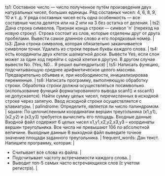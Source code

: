 ts1: Составное число — число полученное путём произведения двух натуральных чисел, больших единицы. Ряд составных чисел: 4, 6, 8, 9, 10 и т. д. У ряда составных чисел есть одна особенность — все составные числа делятся или на 2 или на 3 без остатка от деления. | 
ts2: Дана строка символов. Признак конца строки — символ 'n' (переход на новую строку). Строка состоит из слов, которые отделены друг от друга пробелами. Вывести самое длинное слово и его порядковый номер. |
ts3: Дана строка символов, которая обязательно заканчивается символом точки. Удалить из строки первые буквы каждого слова. |
ts4: есть координаты двух клеток шахматной доски. Вывести Yes, если слон может за один ход перейти с одной клетки в другую. В другом случае вывести No. (Yes, N0... Я решил выпендриться) |
ts5: Написать функцию, подсчитывающую среднее арифметическое целого массива. Предварительно объявив и, при необходимости, инициализировав переменные. |
ts6: Написать программу, выполняющую обработку строки. Обработка строки должна осуществляться посимвольно (использование функций форматированного вывода  scanf() и sscanf() не допускается). Найти сумму целых чисел, перечисленных в исходной строке через запятую. Ввод исходной строки осуществляется с клавиатуры. | 
palindrome: Определите, является ли число палиндромом. | 
square: По целочисленным координатам вершин треугольника (x1,y1), (x2,y2) и (x3,y3) требуется вычислить его площадь.
Входные данные
Входной файл содержит 6 целых чисел x1,y1,x2,y2,x3,y3 – координаты вершин треугольника. Все числа не превышают 106 по абсолютной величине.
Выходные данные
В выходной файл выведите точное значение площади заданного треугольника. |
frequent_words: Дан текст. Напишите программу, которая: |

- Считывает все слова из файла. |
- Подсчитывает частоту встречаемости каждого слова. |
- Выводит топ-5 самых часто встречающихся слов (с учетом регистра). |
